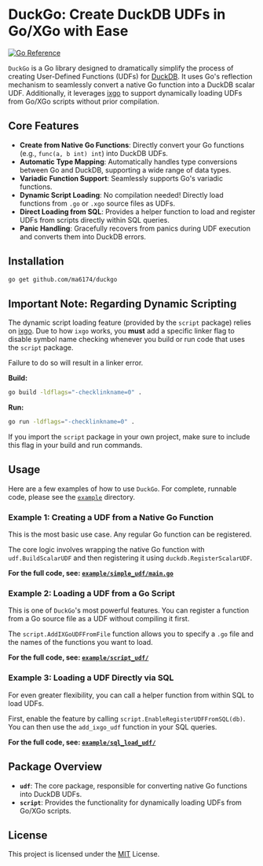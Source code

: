 # DuckGo: Create DuckDB UDFs in Go/XGo with Ease

[![Go Reference](https://pkg.go.dev/badge/github.com/ma6174/duckgo.svg)](https://pkg.go.dev/github.com/ma6174/duckgo)

`DuckGo` is a Go library designed to dramatically simplify the process of creating User-Defined Functions (UDFs) for [DuckDB](https://duckdb.org/). It uses Go's reflection mechanism to seamlessly convert a native Go function into a DuckDB scalar UDF. Additionally, it leverages [ixgo](https://github.com/goplus/ixgo) to support dynamically loading UDFs from Go/XGo scripts without prior compilation.

## Core Features

- **Create from Native Go Functions**: Directly convert your Go functions (e.g., `func(a, b int) int`) into DuckDB UDFs.
- **Automatic Type Mapping**: Automatically handles type conversions between Go and DuckDB, supporting a wide range of data types.
- **Variadic Function Support**: Seamlessly supports Go's variadic functions.
- **Dynamic Script Loading**: No compilation needed! Directly load functions from `.go` or `.xgo` source files as UDFs.
- **Direct Loading from SQL**: Provides a helper function to load and register UDFs from scripts directly within SQL queries.
- **Panic Handling**: Gracefully recovers from panics during UDF execution and converts them into DuckDB errors.

## Installation

```bash
go get github.com/ma6174/duckgo
```

## Important Note: Regarding Dynamic Scripting

The dynamic script loading feature (provided by the `script` package) relies on [ixgo](https://github.com/goplus/ixgo). Due to how `ixgo` works, you **must** add a specific linker flag to disable symbol name checking whenever you build or run code that uses the `script` package.

Failure to do so will result in a linker error.

**Build:**
```bash
go build -ldflags="-checklinkname=0" .
```

**Run:**
```bash
go run -ldflags="-checklinkname=0" .
```

If you import the `script` package in your own project, make sure to include this flag in your build and run commands.

## Usage

Here are a few examples of how to use `DuckGo`. For complete, runnable code, please see the [`example`](./example) directory.

### Example 1: Creating a UDF from a Native Go Function

This is the most basic use case. Any regular Go function can be registered.

The core logic involves wrapping the native Go function with `udf.BuildScalarUDF` and then registering it using `duckdb.RegisterScalarUDF`.

**For the full code, see: [`example/simple_udf/main.go`](./example/simple_udf/main.go)**

### Example 2: Loading a UDF from a Go Script

This is one of `DuckGo`'s most powerful features. You can register a function from a Go source file as a UDF without compiling it first.

The `script.AddIXGoUDFFromFile` function allows you to specify a `.go` file and the names of the functions you want to load.

**For the full code, see: [`example/script_udf/`](./example/script_udf/)**

### Example 3: Loading a UDF Directly via SQL

For even greater flexibility, you can call a helper function from within SQL to load UDFs.

First, enable the feature by calling `script.EnableRegisterUDFFromSQL(db)`. You can then use the `add_ixgo_udf` function in your SQL queries.

**For the full code, see: [`example/sql_load_udf/`](./example/sql_load_udf/)**

## Package Overview

- **`udf`**: The core package, responsible for converting native Go functions into DuckDB UDFs.
- **`script`**: Provides the functionality for dynamically loading UDFs from Go/XGo scripts.

## License

This project is licensed under the [MIT](LICENSE) License. 
